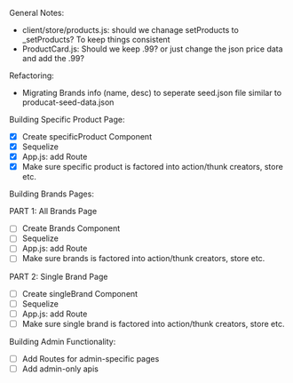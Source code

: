 General Notes:

- client/store/products.js: should we chanage setProducts to \_setProducts? To keep things consistent
- ProductCard.js: Should we keep .99? or just change the json price data and add the .99?

Refactoring:

- Migrating Brands info (name, desc) to seperate seed.json file similar to producat-seed-data.json

Building Specific Product Page:

- [x] Create specificProduct Component
- [x] Sequelize
- [x] App.js: add Route
- [x] Make sure specific product is factored into action/thunk creators, store etc.

Building Brands Pages:

PART 1: All Brands Page

- [ ] Create Brands Component
- [ ] Sequelize
- [ ] App.js: add Route
- [ ] Make sure brands is factored into action/thunk creators, store etc.

PART 2: Single Brand Page

- [ ] Create singleBrand Component
- [ ] Sequelize
- [ ] App.js: add Route
- [ ] Make sure single brand is factored into action/thunk creators, store etc.

Building Admin Functionality:

- [ ] Add Routes for admin-specific pages
- [ ] Add admin-only apis
